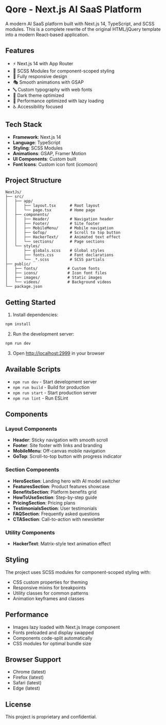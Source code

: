 # Qore - Next.js AI SaaS Platform

A modern AI SaaS platform built with Next.js 14, TypeScript, and SCSS modules. This is a complete rewrite of the original HTML/jQuery template into a modern React-based application.

## Features

- ⚡ Next.js 14 with App Router
- 🎨 SCSS Modules for component-scoped styling
- 📱 Fully responsive design
- 🎭 Smooth animations with GSAP
- 🔤 Custom typography with web fonts
- 🌙 Dark theme optimized
- 🚀 Performance optimized with lazy loading
- ♿ Accessibility focused

## Tech Stack

- **Framework**: Next.js 14
- **Language**: TypeScript
- **Styling**: SCSS Modules
- **Animations**: GSAP, Framer Motion
- **UI Components**: Custom built
- **Font Icons**: Custom icon font (icomoon)

## Project Structure

```
NextJs/
├── src/
│   ├── app/
│   │   ├── layout.tsx      # Root layout
│   │   └── page.tsx        # Home page
│   ├── components/
│   │   ├── Header/         # Navigation header
│   │   ├── Footer/         # Site footer
│   │   ├── MobileMenu/     # Mobile navigation
│   │   ├── GoTop/          # Scroll to top button
│   │   ├── HackerText/     # Animated text effect
│   │   └── sections/       # Page sections
│   └── styles/
│       ├── globals.scss    # Global styles
│       ├── fonts.css       # Font declarations
│       └── _*.scss         # SCSS partials
├── public/
│   ├── fonts/             # Custom fonts
│   ├── icons/             # Icon font files
│   ├── images/            # Static images
│   └── videos/            # Background videos
└── package.json
```

## Getting Started

1. Install dependencies:
```bash
npm install
```

2. Run the development server:
```bash
npm run dev
```

3. Open [http://localhost:2999](http://localhost:2999) in your browser

## Available Scripts

- `npm run dev` - Start development server
- `npm run build` - Build for production
- `npm run start` - Start production server
- `npm run lint` - Run ESLint

## Components

### Layout Components
- **Header**: Sticky navigation with smooth scroll
- **Footer**: Site footer with links and branding
- **MobileMenu**: Off-canvas mobile navigation
- **GoTop**: Scroll-to-top button with progress indicator

### Section Components
- **HeroSection**: Landing hero with AI model switcher
- **FeaturesSection**: Product features showcase
- **BenefitsSection**: Platform benefits grid
- **HowToUseSection**: Step-by-step guide
- **PricingSection**: Pricing plans
- **TestimonialsSection**: User testimonials
- **FAQSection**: Frequently asked questions
- **CTASection**: Call-to-action with newsletter

### Utility Components
- **HackerText**: Matrix-style text animation effect

## Styling

The project uses SCSS modules for component-scoped styling with:
- CSS custom properties for theming
- Responsive mixins for breakpoints
- Utility classes for common patterns
- Animation keyframes and classes

## Performance

- Images lazy loaded with Next.js Image component
- Fonts preloaded and display swapped
- Components code-split automatically
- CSS modules for optimal bundle size

## Browser Support

- Chrome (latest)
- Firefox (latest)
- Safari (latest)
- Edge (latest)

## License

This project is proprietary and confidential.